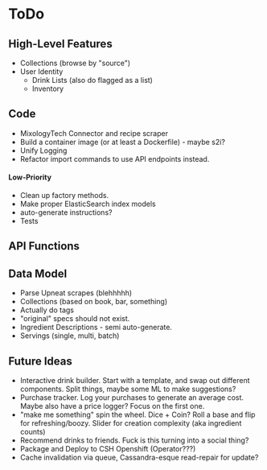 ToDo
====

High-Level Features
-------------------
* Collections (browse by "source")
* User Identity
  * Drink Lists (also do flagged as a list)
  * Inventory

Code
----
* MixologyTech Connector and recipe scraper
* Build a container image (or at least a Dockerfile) - maybe s2i?
* Unify Logging
* Refactor import commands to use API endpoints instead.

#### Low-Priority
* Clean up factory methods.
* Make proper ElasticSearch index models
* auto-generate instructions?
* Tests 

API Functions
-------------

Data Model
----------
* Parse Upneat scrapes (blehhhhh)
* Collections (based on book, bar, something)
* Actually do tags
* "original" specs should not exist.
* Ingredient Descriptions - semi auto-generate.
* Servings (single, multi, batch)

Future Ideas
------------
* Interactive drink builder. Start with a template, and swap out different
  components. Split things, maybe some ML to make suggestions?
* Purchase tracker. Log your purchases to generate an average cost. Maybe
  also have a price logger? Focus on the first one.
* "make me something" spin the wheel. Dice + Coin? Roll a base and 
  flip for refreshing/boozy. Slider for creation complexity (aka ingredient counts)
* Recommend drinks to friends. Fuck is this turning into a social thing?
* Package and Deploy to CSH Openshift (Operator???)
* Cache invalidation via queue, Cassandra-esque read-repair for update?